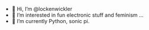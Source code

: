 - 👋 Hi, I’m @lockenwickler
- 👀 I’m interested in fun electronic stuff and feminism ...
- 🌱 I’m currently Python, sonic pi.

<!---
lockenwickler/lockenwickler is a ✨ special ✨ repository because its `README.md` (this file) appears on your GitHub profile.
You can click the Preview link to take a look at your changes.
--->
